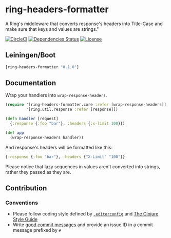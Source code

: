 ring-headers-formatter
======================

A Ring's middleware that converts response's headers into Title-Case and make sure that keys and values are strings."

[![CircleCI](https://circleci.com/gh/druids/ring-headers-formatter.svg?style=svg)](https://circleci.com/gh/druids/ring-headers-formatter)
[![Dependencies Status](https://jarkeeper.com/druids/ring-headers-formatter/status.png)](https://jarkeeper.com/druids/ring-headers-formatter)
[![License](https://img.shields.io/badge/MIT-Clause-blue.svg)](https://opensource.org/licenses/MIT)


Leiningen/Boot
--------------

```clojure
[ring-headers-formatter "0.1.0"]
```


Documentation
-------------


Wrap your handlers into `wrap-response-headers`.

```clojure
(require '[ring-headers-formatter.core :refer [wrap-response-headers]]
         '[ring.util.response :refer [response]])

(defn handler [request]
  {:response {:foo "bar"}, :headers {:x-limit 100}})

(def app
  (wrap-response-headers handler))
```

And response's headers will be formatted like this:

```clojure
{:response {:foo "bar"}, :headers {"X-Limit" "100"}}
```

Please notice that lazy sequences in values aren't converted into strings, rather they passed as they are.


Contribution
------------

### Conventions

* Please follow coding style defined by [`.editorconfig`](http://editorconfig.org)
 and [The Clojure Style Guide](https://github.com/bbatsov/clojure-style-guide)
* Write [good commit messages](https://chris.beams.io/posts/git-commit/)
 and provide an issue ID in a commit message prefixed by `#`
